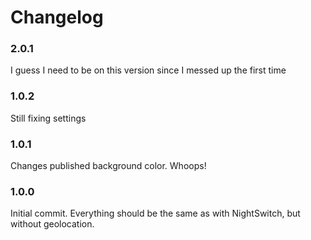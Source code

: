 # Changelog

### 2.0.1
I guess I need to be on this version since I messed up the first time

### 1.0.2
Still fixing settings

### 1.0.1
Changes published background color. Whoops!

### 1.0.0
Initial commit. Everything should be the same as with NightSwitch, but without geolocation.